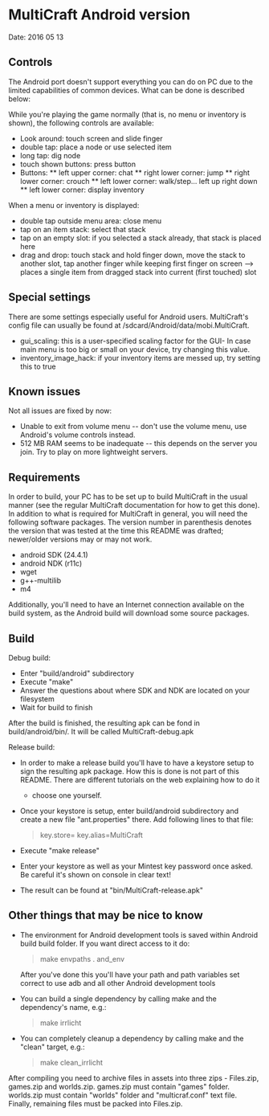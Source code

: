 MultiCraft Android version
=====================
Date: 2016 05 13

Controls
--------
The Android port doesn't support everything you can do on PC due to the
limited capabilities of common devices. What can be done is described
below:

While you're playing the game normally (that is, no menu or inventory is
shown), the following controls are available:
* Look around: touch screen and slide finger
* double tap: place a node or use selected item
* long tap: dig node
* touch shown buttons: press button
* Buttons:
** left upper corner: chat
** right lower corner: jump
** right lower corner: crouch
** left lower corner: walk/step...
   left up right
       down
** left lower corner: display inventory

When a menu or inventory is displayed:
* double tap outside menu area: close menu
* tap on an item stack: select that stack
* tap on an empty slot: if you selected a stack already, that stack is placed here
* drag and drop: touch stack and hold finger down, move the stack to another
  slot, tap another finger while keeping first finger on screen
  --> places a single item from dragged stack into current (first touched) slot

Special settings
----------------
There are some settings especially useful for Android users. MultiCraft's config
file can usually be found at /sdcard/Android/data/mobi.MultiCraft.

* gui_scaling: this is a user-specified scaling factor for the GUI- In case
               main menu is too big or small on your device, try changing this
               value.
* inventory_image_hack: if your inventory items are messed up, try setting
               this to true

Known issues
------------
Not all issues are fixed by now:

* Unable to exit from volume menu -- don't use the volume menu, use Android's
  volume controls instead.
* 512 MB RAM seems to be inadequate -- this depends on the server you join.
  Try to play on more lightweight servers.


Requirements
------------

In order to build, your PC has to be set up to build MultiCraft in the usual
manner (see the regular MultiCraft documentation for how to get this done).
In addition to what is required for MultiCraft in general, you will need the
following software packages. The version number in parenthesis denotes the
version that was tested at the time this README was drafted; newer/older
versions may or may not work.

* android SDK (24.4.1)
* android NDK (r11c)
* wget
* g++-multilib
* m4

Additionally, you'll need to have an Internet connection available on the
build system, as the Android build will download some source packages.

Build
-----

Debug build:
* Enter "build/android" subdirectory
* Execute "make"
* Answer the questions about where SDK and NDK are located on your filesystem
* Wait for build to finish

After the build is finished, the resulting apk can be fond in
build/android/bin/. It will be called MultiCraft-debug.apk

Release build:

* In order to make a release build you'll have to have a keystore setup to sign
  the resulting apk package. How this is done is not part of this README. There
  are different tutorials on the web explaining how to do it
  - choose one yourself.

* Once your keystore is setup, enter build/android subdirectory and create a new
  file "ant.properties" there. Add following lines to that file:
  
  > key.store=<path to your keystore>
  > key.alias=MultiCraft

* Execute "make release"
* Enter your keystore as well as your Mintest key password once asked. Be
  careful it's shown on console in clear text!
* The result can be found at "bin/MultiCraft-release.apk"

Other things that may be nice to know
------------
* The environment for Android development tools is saved within Android build
  build folder. If you want direct access to it do:
  
  > make envpaths
  > . and_env
  
  After you've done this you'll have your path and path variables set correct
  to use adb and all other Android development tools

* You can build a single dependency by calling make and the dependency's name,
  e.g.:

  > make irrlicht

* You can completely cleanup a dependency by calling make and the "clean" target,
  e.g.:

  > make clean_irrlicht


After compiling you need to archive files in assets into three zips - Files.zip, games.zip and worlds.zip. 
games.zip must contain "games" folder.
worlds.zip must contain "worlds" folder and "multicraf.conf" text file.
Finally, remaining files must be packed into Files.zip.
